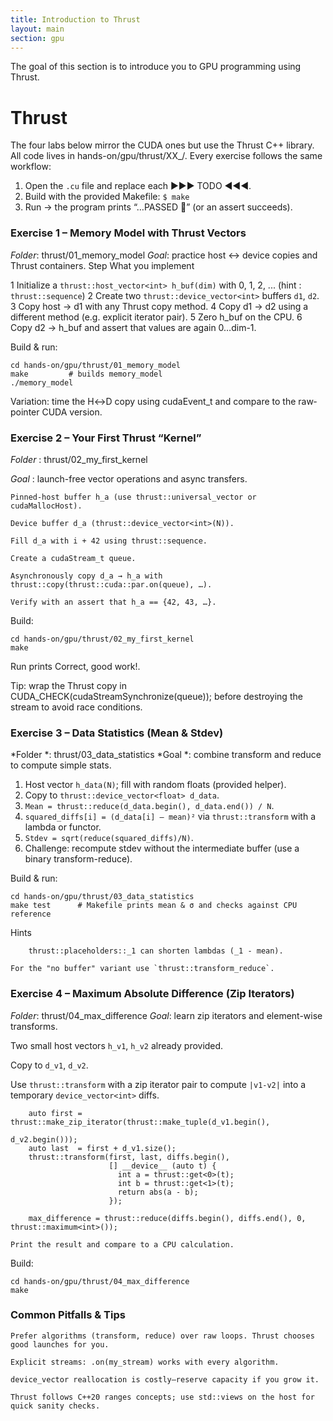 ```yaml
---
title: Introduction to Thrust
layout: main
section: gpu
---
```


The goal of this section is to introduce you to GPU programming using Thrust.
# Thrust

The four labs below mirror the CUDA ones but use the Thrust C++ library. All code lives in hands-on/gpu/thrust/XX_<name>/.
Every exercise follows the same workflow:

1. Open the `.cu` file and replace each ►►► TODO ◄◄◄.
2. Build with the provided Makefile:   `$ make`   
3. Run → the program prints “…PASSED 🎉” (or an assert succeeds).

### Exercise 1 – Memory Model with Thrust Vectors

*Folder*: thrust/01_memory_model
*Goal*: practice host ↔ device copies and Thrust containers.
Step	What you implement

1	Initialize a `thrust::host_vector<int> h_buf(dim)` with 0, 1, 2, ... (hint : `thrust::sequence`)
2	Create two `thrust::device_vector<int>` buffers `d1`, `d2`.
3	Copy host → d1 with any Thrust copy method.
4	Copy d1 → d2 using a different method (e.g. explicit iterator pair).
5	Zero h_buf on the CPU.
6	Copy d2 → h_buf and assert that values are again 0…dim-1.

Build & run:
```
cd hands-on/gpu/thrust/01_memory_model
make         # builds memory_model
./memory_model
```
Variation: time the H↔D copy using cudaEvent_t and compare to the raw‐pointer CUDA version.
### Exercise 2 – Your First Thrust “Kernel”

*Folder* : thrust/02_my_first_kernel

*Goal* : launch-free vector operations and async transfers.

    Pinned-host buffer h_a (use thrust::universal_vector or cudaMallocHost).

    Device buffer d_a (thrust::device_vector<int>(N)).

    Fill d_a with i + 42 using thrust::sequence.

    Create a cudaStream_t queue.

    Asynchronously copy d_a → h_a with thrust::copy(thrust::cuda::par.on(queue), …).

    Verify with an assert that h_a == {42, 43, …}.

Build:
```
cd hands-on/gpu/thrust/02_my_first_kernel
make
```
Run prints Correct, good work!.

Tip: wrap the Thrust copy in CUDA_CHECK(cudaStreamSynchronize(queue)); before destroying the stream to avoid race conditions.
### Exercise 3 – Data Statistics (Mean & Stdev)

*Folder *: thrust/03_data_statistics
*Goal *: combine transform and reduce to compute simple stats.

1.	Host vector `h_data(N)`; fill with random floats (provided helper).
2.	Copy to `thrust::device_vector<float> d_data`.
3.	`Mean = thrust::reduce(d_data.begin(), d_data.end()) / N`.
4.	`squared_diffs[i] = (d_data[i] – mean)²` via `thrust::transform` with a lambda or functor.
5.	`Stdev = sqrt(reduce(squared_diffs)/N)`.
6.	Challenge: recompute stdev without the intermediate buffer (use a binary transform-reduce).

Build & run:
```
cd hands-on/gpu/thrust/03_data_statistics
make test      # Makefile prints mean & σ and checks against CPU reference
```
Hints

```
    thrust::placeholders::_1 can shorten lambdas (_1 - mean).
```

    For the "no buffer" variant use `thrust::transform_reduce`.

### Exercise 4 – Maximum Absolute Difference (Zip Iterators)

*Folder*: thrust/04_max_difference
*Goal*: learn zip iterators and element-wise transforms.

Two small host vectors `h_v1`, `h_v2` already provided.

Copy to `d_v1`, `d_v2`.

Use `thrust::transform` with a zip iterator pair to compute
`|v1-v2|` into a temporary `device_vector<int>` diffs.

```
    auto first = thrust::make_zip_iterator(thrust::make_tuple(d_v1.begin(),
                                                              d_v2.begin()));
    auto last  = first + d_v1.size();
    thrust::transform(first, last, diffs.begin(),
                      [] __device__ (auto t) {
                        int a = thrust::get<0>(t);
                        int b = thrust::get<1>(t);
                        return abs(a - b);
                      });

    max_difference = thrust::reduce(diffs.begin(), diffs.end(), 0, thrust::maximum<int>());
```

    Print the result and compare to a CPU calculation.

Build:
```
cd hands-on/gpu/thrust/04_max_difference
make
```

### Common Pitfalls & Tips

    Prefer algorithms (transform, reduce) over raw loops. Thrust chooses good launches for you.

    Explicit streams: .on(my_stream) works with every algorithm.

    device_vector reallocation is costly—reserve capacity if you grow it.

    Thrust follows C++20 ranges concepts; use std::views on the host for quick sanity checks.

